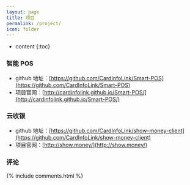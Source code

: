 ```yaml
---
layout: page
title: 项目
permalink: /project/
icon: folder
---
```


* content
{:toc}

### 智能 POS

- github 地址：[https://github.com/CardInfoLink/Smart-POS](https://github.com/CardInfoLink/Smart-POS)
- 项目官网：[http://cardinfolink.github.io/Smart-POS/](http://cardinfolink.github.io/Smart-POS/)

### 云收银

- github 地址：[https://github.com/CardInfoLink/show-money-client](https://github.com/CardInfoLink/show-money-client)
- 项目官网：[http://show.money/](http://show.money/)

### 评论

{% include comments.html %}
